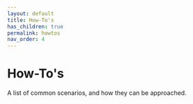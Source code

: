 ```yaml
---
layout: default
title: How-To's
has_children: true
permalink: howtos
nav_order: 4
---
```


# How-To's

A list of common scenarios, and how they can be approached.  
